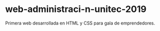 # web-administraci-n-unitec-2019
Primera web desarrollada en HTML y CSS para gala de emprendedores.
